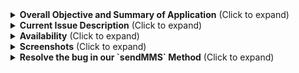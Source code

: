 <details>
  <summary><strong>Overall Objective and Summary of Application</strong> (Click to expand)</summary>

  <br>

  **The owner's overall objective of the application is to obtain the ability to select and send today's updated pictures and details of top choice cars via MMS to potential customers on any given day.**
  
  **GitHub Copilot Application Summary:** This is what Copilot sees currently.

  The Value Cars application is an Android app designed to manage car data and contacts. It includes the following features:

  1. **CSV File Processing**: Allows users to select and process a CSV file containing car data.  
  2. **Displaying Car Data**: Displays the processed car data in a RecyclerView.  
  3. **Contact Management**: Fetches and displays contact groups and their contacts from the user's device.  
  4. **Permissions Handling**: Manages permissions for reading contacts and sending SMS/MMS.  
  5. **Broadcast Receivers**: Handles updates on CSV processing progress and displays errors if any occur.

**References**:
1. `activity_send_message.xml`
2. `activity_main.xml`
3. `SendMessageActivity.java`
4. `MainActivity.java`

</details>

<details>
  <summary><strong>Current Issue Description</strong> (Click to expand)</summary>

The `SendMMS` method initiated from within the `SendMessageActivity.java` that has been copied to this public repository at  
[https://github.com/tpoffice1/testing1](https://github.com/tpoffice1/testing1)

It isn't working correctly and we need to figure out the best way to test it together.

According to the prior developer who apparently doesn't want to answer questions now said "only Google can fix it"

I don't yet fully understand what is happening on the developer's side, and he has some logistical problems that prevent him from being in front of a computer and online when needed.

He doesn't respond now when I send him messages and I think he is just stuck.

He mentioned that the workaround is to find or write another API, which seems dangerous to me from a personal security standpoint.  

I don't want there to be anything in the code that interacts directly with my account until it is running on my phone only, and I explicitly select the Google account for it to work with.  

I need additional eyes on what is broken within the `sendMMS` method perhaps using the recommended troubleshooting method that Co-Pilot mentions as depicted in the shared public version of the repository code in question.

If you are ok with the online payment terms of $3 per successful session and would like to see how it goes, then send me a link with audio and screensharing and let's try to solve this one

</details>

<details>
  <summary><strong>Availability</strong> (Click to expand)</summary>

It usually doesn't take me more than 30 minutes to get back home for screensharing at virtually anytime during my daylight hours and my current time is always accurately reflected here https://time.is/CT

</details>

<details>
  <summary><strong>Screenshots</strong> (Click to expand)</summary>

  **Screen 1:** This screen allows the user to bring up a list of data sources by clicking on the purple button for the approved data processing action.  
  ![Screen 1](https://github.com/user-attachments/assets/752c8659-e666-4274-84e8-37a2bc432031)

  **Screen 2:** This screen allows the user to select which data is to be processed from the selected list.  
  | ![Screen 2](https://github.com/user-attachments/assets/ff5b5c5a-da9d-4739-97e5-5e2772eebd02) |
  |---|

  **Screen 3:** The code that produces this screen has been temporarily commented out for the purpose of testing the SendMMS method.

  **Screen 4:** This screen allows the user to select up to twelve images from within each of the seven groups of cars showing.  
  ![Screen 4](https://github.com/user-attachments/assets/7998fadc-6858-468c-884c-f73c7e0d7ada)

  **Screen 5:** This screen allows the user to confirm selected images from here, select contacts from one of the contact groups, and then type a message before sending the selected pictures to the potential customer.  
  | ![Screen 5](https://github.com/user-attachments/assets/9ea7e461-b105-42f6-a2de-b2cf5ae3241b) |
  |---|

</details>

<details>
  <summary><strong>Resolve the bug in our `sendMMS` Method</strong> (Click to expand)</summary>

# Troubleshooting the `sendMMS` Method

To troubleshoot the `sendMMS` method, ensure that the method is correctly implemented and that all necessary permissions are granted.  

## 1. Ensure Necessary Permissions  
Add the following permissions to your `AndroidManifest.xml`:  

```xml
<uses-permission android:name="android.permission.SEND_SMS" />
<uses-permission android:name="android.permission.READ_EXTERNAL_STORAGE" />
```

## 2. Implement the `sendMMS` Method  
Below is an example implementation of the `sendMMS` method:  

```java
public void sendMMS(Context context, String phoneNumber, String message, Uri imageUri) {
    Intent sendIntent = new Intent(Intent.ACTION_SEND);
    sendIntent.setType("image/jpeg");
    sendIntent.putExtra("address", phoneNumber);
    sendIntent.putExtra(Intent.EXTRA_STREAM, imageUri);
    sendIntent.putExtra(Intent.EXTRA_TEXT, message);

    try {
        context.startActivity(sendIntent);
    } catch (Exception e) {
        e.printStackTrace();
        Toast.makeText(context, "Failed to send MMS", Toast.LENGTH_SHORT).show();
    }
}
```

## 3. Call the `sendMMS` Method  
Use the following code to call the `sendMMS` method:  

```java
Uri imageUri = Uri.parse("file://" + imagePath); // Replace imagePath with the actual path to the image
sendMMS(this, "1234567890", "Check out this image!", imageUri);
```

## Additional Debugging  
- Ensure that `imageUri` correctly points to the image file and that the file exists.  
- If the issue persists, check the Logcat for any error messages that might provide more insight into the problem.

</details>
